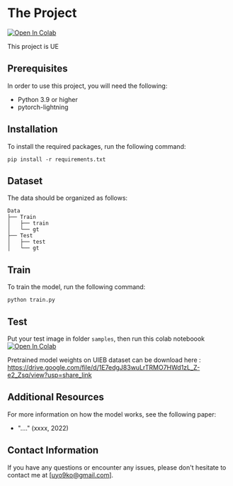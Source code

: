 # The Project
[![Open In Colab](https://colab.research.google.com/assets/colab-badge.svg)](https://colab.research.google.com/drive/1br0nJcuTF2YJCvbvnu0Etsm4S7mLk5Sc?usp=sharing)

This project is UE



## Prerequisites

In order to use this project, you will need the following:

- Python 3.9 or higher
- pytorch-lightning 

## Installation

To install the required packages, run the following command:
```
pip install -r requirements.txt
```


## Dataset 
The data should be organized as follows:
```
Data
├── Train
│   ├── train
│   └── gt
├── Test
│   ├── test
│   └── gt
```

## Train
To train the model, run the following command:
```
python train.py
```

## Test
Put your test image in folder `samples`, then run this colab noteboook 
[![Open In Colab](https://colab.research.google.com/assets/colab-badge.svg)](https://colab.research.google.com/drive/1br0nJcuTF2YJCvbvnu0Etsm4S7mLk5Sc?usp=sharing)

Pretrained model weights on UIEB dataset can be download here : https://drive.google.com/file/d/1E7edgJ83wuLrTRMO7HWd1zL_Z-e2_Zsq/view?usp=share_link 


## Additional Resources

For more information on how the model works, see the following paper:

- "...." (xxxx, 2022)

## Contact Information

If you have any questions or encounter any issues, please don't hesitate to contact me at [uyo9ko@gmail.com].
